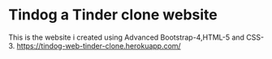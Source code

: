 # Tindog a Tinder clone website
This is the website i created using Advanced Bootstrap-4,HTML-5 and CSS-3.
https://tindog-web-tinder-clone.herokuapp.com/
